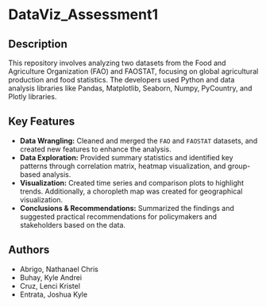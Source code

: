# DataViz_Assessment1

## Description

This repository involves analyzing two datasets from the Food and Agriculture Organization (FAO) and FAOSTAT, focusing on global agricultural production and food statistics. The developers used Python and data analysis libraries like Pandas, Matplotlib, Seaborn, Numpy, PyCountry, and Plotly libraries.

## Key Features

- **Data Wrangling:** Cleaned and merged the `FAO` and `FAOSTAT` datasets, and created new features to enhance the analysis.
- **Data Exploration:** Provided summary statistics and identified key patterns through correlation matrix, heatmap visualization, and group-based analysis.
- **Visualization:** Created time series and comparison plots to highlight trends. Additionally, a choropleth map was created for geographical visualization.
- **Conclusions & Recommendations:** Summarized the findings and suggested practical recommendations for policymakers and stakeholders based on the data.

## Authors

- Abrigo, Nathanael Chris
- Buhay, Kyle Andrei
- Cruz, Lenci Kristel
- Entrata, Joshua Kyle
